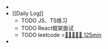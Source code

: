 -
- [[Daily Log]]
	- TODO JS、TS练习
	- TODO React框架面试
	- TODO leetcode >[🍅🍅🍅🍅🍅 125min](#agenda-pomo://?t=f-1691218954967-1500%2Cf-1691222708242-1500%2Cf-1691224874474-1500%2Cf-1691227733937-1500%2Cf-1691231414950-1500)
-